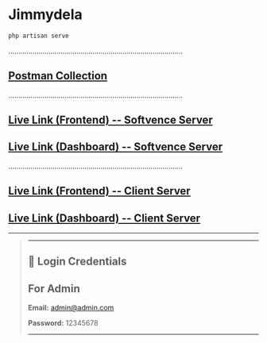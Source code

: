 # Jimmydela

```bash
php artisan serve
```

.......................................................................................

## [Postman Collection](https://documenter.getpostman.com/view/32086283/2sB34eJN9P)

.......................................................................................

## [Live Link (Frontend) -- Softvence Server](https://jimmydela.vercel.app)

## [Live Link (Dashboard) -- Softvence Server](https://jimmydela.softvencefsd.xyz)

.......................................................................................

## [Live Link (Frontend) -- Client Server](https://asap303.com)

## [Live Link (Dashboard) -- Client Server](https://myapp.asap303.com)

---

> ---
>
> ## 🔑 Login Credentials
>
> ## For Admin
>
> **Email:** <admin@admin.com>
>
> **Password:** 12345678
>
> ---
>
